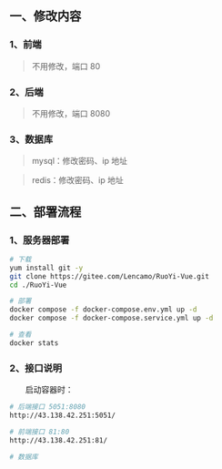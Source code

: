 ## 一、修改内容

### 1、前端

> 不用修改，端口 80

### 2、后端

> 不用修改，端口 8080

### 3、数据库

> mysql：修改密码、ip 地址

> redis：修改密码、ip 地址

## 二、部署流程

### 1、服务器部署

```sh
# 下载
yum install git -y
git clone https://gitee.com/Lencamo/RuoYi-Vue.git
cd ./RuoYi-Vue

# 部署
docker compose -f docker-compose.env.yml up -d
docker compose -f docker-compose.service.yml up -d

# 查看
docker stats
```

### 2、接口说明

&emsp;&emsp;启动容器时：

```sh
# 后端接口 5051:8080
http://43.138.42.251:5051/

# 前端接口 81:80
http://43.138.42.251:81/

# 数据库
```

